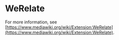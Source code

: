 WeRelate
========

For more information, see
[https://www.mediawiki.org/wiki/Extension:WeRelate](https://www.mediawiki.org/wiki/Extension:WeRelate).
